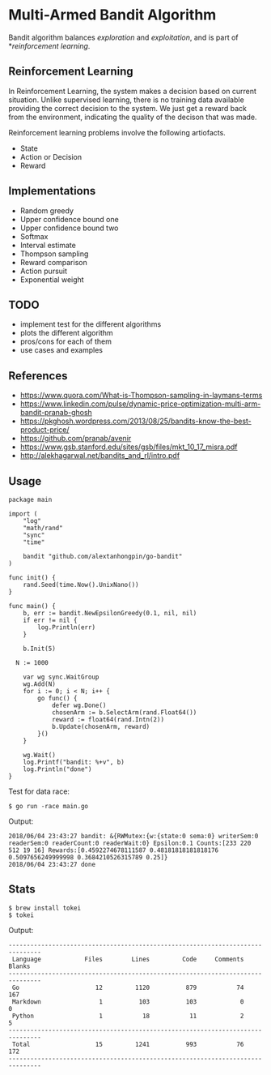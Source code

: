 # Multi-Armed Bandit Algorithm

Bandit algorithm balances _exploration_ and _exploitation_, and is part of **reinforcement learning*. 

## Reinforcement Learning

In Reinforcement Learning, the system makes a decision based on current situation. Unlike supervised learning, there is no training data available providing the correct decision to the system. We just get a reward back from the environment, indicating the quality of the decison that was made.

Reinforcement learning problems involve the following artiofacts.

- State
- Action or Decision
- Reward

## Implementations

- Random greedy
- Upper confidence bound one
- Upper confidence bound two
- Softmax
- Interval estimate
- Thompson sampling
- Reward comparison
- Action pursuit
- Exponential weight


## TODO

- implement test for the different algorithms
- plots the different algorithm
- pros/cons for each of them
- use cases and examples

## References

- https://www.quora.com/What-is-Thompson-sampling-in-laymans-terms
- https://www.linkedin.com/pulse/dynamic-price-optimization-multi-arm-bandit-pranab-ghosh
- https://pkghosh.wordpress.com/2013/08/25/bandits-know-the-best-product-price/
- https://github.com/pranab/avenir
- https://www.gsb.stanford.edu/sites/gsb/files/mkt_10_17_misra.pdf
- http://alekhagarwal.net/bandits_and_rl/intro.pdf


## Usage

```golang
package main

import (
	"log"
	"math/rand"
	"sync"
	"time"

	bandit "github.com/alextanhongpin/go-bandit"
)

func init() {
	rand.Seed(time.Now().UnixNano())
}

func main() {
	b, err := bandit.NewEpsilonGreedy(0.1, nil, nil)
	if err != nil {
		log.Println(err)
	}

	b.Init(5)

  N := 1000

	var wg sync.WaitGroup
	wg.Add(N)
	for i := 0; i < N; i++ {
		go func() {
			defer wg.Done()
			chosenArm := b.SelectArm(rand.Float64())
			reward := float64(rand.Intn(2))
			b.Update(chosenArm, reward)
		}()
	}

	wg.Wait()
	log.Printf("bandit: %+v", b)
	log.Println("done")
}
```

Test for data race:

```
$ go run -race main.go
```

Output:

```
2018/06/04 23:43:27 bandit: &{RWMutex:{w:{state:0 sema:0} writerSem:0 readerSem:0 readerCount:0 readerWait:0} Epsilon:0.1 Counts:[233 220 512 19 16] Rewards:[0.4592274678111587 0.48181818181818176 0.5097656249999998 0.3684210526315789 0.25]}
2018/06/04 23:43:27 done
```

<!-- go test -cover -run Epsilon -->

## Stats

```
$ brew install tokei
$ tokei
```

Output:

```
-------------------------------------------------------------------------------
 Language            Files        Lines         Code     Comments       Blanks
-------------------------------------------------------------------------------
 Go                     12         1120          879           74          167
 Markdown                1          103          103            0            0
 Python                  1           18           11            2            5
-------------------------------------------------------------------------------
 Total                  15         1241          993           76          172
-------------------------------------------------------------------------------
```